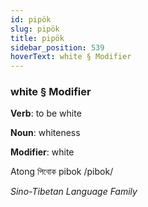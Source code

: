 ```yaml
---
id: pipök
slug: pipök
title: pipök
sidebar_position: 539
hoverText: white § Modifier
---
```


### white § Modifier

**Verb**: to be white

**Noun**: whiteness

**Modifier**: white

Atong পিবোক pibok /pibok/

*Sino-Tibetan Language Family*